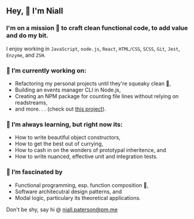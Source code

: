 ## Hey, 👋 I'm Niall

### I'm on a mission 🚀 to craft clean functional code, to add value and do my bit. 

I enjoy working in `JavaScript`, `node.js`, `React`, `HTML/CSS`, `SCSS`, `Git`, `Jest`, `Enzyme`, and `ZSH`. 

### 🔭 I’m currently working on:

- Refactoring my personal projects until they're squeaky clean 🧼,
- Building an events manager CLI in Node.js,
- Creating an NPM package for counting file lines without relying on readstreams,
- and more. . .  (check out [this project](https://github.com/users/niallpaterson/projects/5)).

### 🌱 I’m always learning, but right now its:

- How to write beautiful object constructors,
- How to get the best out of currying,
- How to cash in on the wonders of prototypal inheritence, and
- How to write nuanced, effective unit and integration tests.

### 🤯 I’m fascinated by

- Functional programming, esp. function composition 🥰,
- Software architecutral design patterns, and
- Modal logic, particulary its theoretical applications.

Don't be shy, say hi @ <niall.paterson@pm.me>
